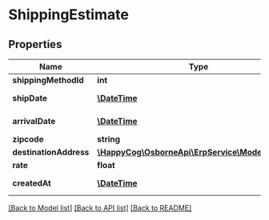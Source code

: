 # ShippingEstimate

## Properties
Name | Type | Description | Notes
------------ | ------------- | ------------- | -------------
**shippingMethodId** | **int** |  | 
**shipDate** | [**\DateTime**](\DateTime.md) | ISO 8601 format | 
**arrivalDate** | [**\DateTime**](\DateTime.md) | ISO 8601 format | 
**zipcode** | **string** |  | [optional] 
**destinationAddress** | [**\HappyCog\OsborneApi\ErpService\Model\Address**](Address.md) |  | [optional] 
**rate** | **float** |  | 
**createdAt** | [**\DateTime**](\DateTime.md) | ISO 8601 format | [optional] 

[[Back to Model list]](../README.md#documentation-for-models) [[Back to API list]](../README.md#documentation-for-api-endpoints) [[Back to README]](../README.md)


